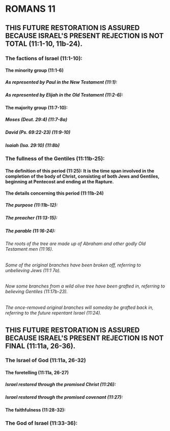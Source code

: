 ---
---
# ROMANS 11
## THIS FUTURE RESTORATION IS ASSURED BECAUSE ISRAEL\'S PRESENT REJECTION IS NOT TOTAL (11:1-10, 11b-24). 
###  The factions of Israel (11:1-10): 
####  The minority group (11:1-6) 
#####  As represented by Paul in the New Testament (11:1): 
#####  As represented by Elijah in the Old Testament (11:2-6): 
####  The majority group (11:7-10): 
#####  Moses (Deut. 29:4) (11:7-8a) 
#####  David (Ps. 69:22-23) (11:9-10) 
#####  Isaiah (Isa. 29:10) (11:8b) 
###  The fullness of the Gentiles (11:11b-25): 
####  The definition of this period (11:25): It is the time span involved in the completion of the body of Christ, consisting of both Jews and Gentiles, beginning at Pentecost and ending at the Rapture. 
####  The details concerning this period (11:11b-24) 
#####  The purpose (11:11b-12): 
#####  The preacher (11:13-15): 
#####  The parable (11:16-24): 
######  The roots of the tree are made up of Abraham and other godly Old Testament men (11:16). 
######  Some of the original branches have been broken off, referring to unbelieving Jews (11:1 7a). 
######  Now some branches from a wild olive tree have been grafted in, referring to believing Gentiles (11:17b-23). 
######  The once-removed original branches will someday be grafted back in, referring to the future repentant Israel (11:24). 
## THIS FUTURE RESTORATION IS ASSURED BECAUSE ISRAEL\'S PRESENT REJECTION IS NOT FINAL (11:11a, 26-36). 
###  The Israel of God (11:11a, 26-32) 
####  The foretelling (11:11a, 26-27) 
#####  Israel restored through the promised Christ (11:26): 
#####  Israel restored through the promised covenant (11:27): 
####  The faithfulness (11:28-32): 
###  The God of Israel (11:33-36): 
